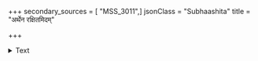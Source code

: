 +++
secondary_sources = [ "MSS_3011",]
jsonClass = "Subhaashita"
title = "अर्थेन रक्षितमिदम्"

+++

<details><summary>Text</summary>

अर्थेन रक्षितमिदं राज्यं पुनरर्थमर्पयति।  
अर्थैकपरो नृपतिः परिहरति पुनः क्षणादुभयम्॥
</details>
